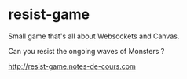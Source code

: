 resist-game
===========

Small game that's all about Websockets and Canvas.

Can you resist the ongoing waves of Monsters ?

http://resist-game.notes-de-cours.com